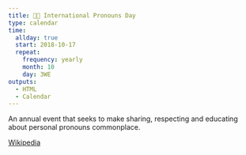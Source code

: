 ```yaml
---
title: 🏳️‍🌈 International Pronouns Day
type: calendar
time:
  allday: true
  start: 2018-10-17
  repeat:
    frequency: yearly
    month: 10
    day: 3WE
outputs:
  - HTML
  - Calendar
---
```


An annual event that seeks to make sharing, respecting and educating about personal pronouns commonplace.

[Wikipedia](https://en.wikipedia.org/wiki/International_Pronouns_Day)
